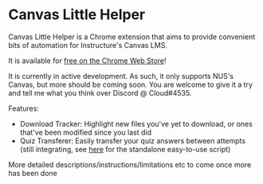 # Canvas Little Helper

Canvas Little Helper is a Chrome extension that aims to provide convenient bits of automation for Instructure's Canvas LMS.

It is available for [free on the Chrome Web Store](https://chrome.google.com/webstore/detail/canvas-little-helper/phlhcifpndofokoohbieihpifnfbiojn)!

It is currently in active development. As such, it only supports NUS's Canvas, but more should be coming soon. You are welcome to give it a try and tell me what you think over Discord @ Cloud#4535.

Features:

- Download Tracker: Highlight new files you've yet to download, or ones that've been modified since you last did
- Quiz Transferer: Easily transfer your quiz answers between attempts (still integrating, see [here](https://github.com/Cloud7050/js-canvastransfer) for the standalone easy-to-use script)

More detailed descriptions/instructions/limitations etc to come once more has been done

